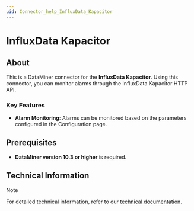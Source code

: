 ```yaml
---
uid: Connector_help_InfluxData_Kapacitor
---
```


# InfluxData Kapacitor

## About

This is a DataMiner connector for the **InfluxData Kapacitor**. Using this connector, you can monitor alarms through the InfluxData Kapacitor HTTP API.

### Key Features

- **Alarm Monitoring**: Alarms can be monitored based on the parameters configured in the Configuration page.

## Prerequisites

- **DataMiner version 10.3 or higher** is required.

## Technical Information

> [!NOTE]
> For detailed technical information, refer to our [technical documentation](xref:Connector_help_InfluxData_Kapacitor_Technical).
